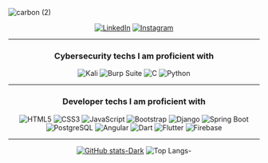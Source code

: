 ![carbon (2)](https://github.com/user-attachments/assets/59e23be0-6ad8-48ce-b3ec-6ecfbb56d0d2)
<div align="center">
  
  <a href="https://www.linkedin.com/in/jpmamededs/">![LinkedIn](https://img.shields.io/badge/linkedin-%230077B5.svg?style=for-the-badge&logo=linkedin&logoColor=white)</a>
  <a href="https://www.instagram.com/jpmamededs/">![Instagram](https://img.shields.io/badge/Instagram-%23E4405F.svg?style=for-the-badge&logo=Instagram&logoColor=white)</a>

</div>

---

<div align="center">

### Cybersecurity techs I am proficient with

![Kali](https://img.shields.io/badge/Kali-268BEE?style=for-the-badge&logo=kalilinux&logoColor=white)
![Burp Suite](https://img.shields.io/badge/Burp%20Suite-FF6633.svg?style=for-the-badge&logo=Burp-Suite&logoColor=white)
![C](https://img.shields.io/badge/C-A8B9CC.svg?style=for-the-badge&logo=C&logoColor=black)
![Python](https://img.shields.io/badge/python-3670A0?style=for-the-badge&logo=python&logoColor=ffdd54)

</div>

---

<div align="center">

  ### Developer techs I am proficient with

  ![HTML5](https://img.shields.io/badge/html5-%23E34F26.svg?style=for-the-badge&logo=html5&logoColor=white)
  ![CSS3](https://img.shields.io/badge/css3-%231572B6.svg?style=for-the-badge&logo=css3&logoColor=white)
  ![JavaScript](https://img.shields.io/badge/javascript-%23323330.svg?style=for-the-badge&logo=javascript&logoColor=%23F7DF1E)
  ![Bootstrap](https://img.shields.io/badge/Bootstrap-7952B3?style=for-the-badge&logo=bootstrap&logoColor=white)
  ![Django](https://img.shields.io/badge/Django-092E20?style=for-the-badge&logo=django&logoColor=white)
  ![Spring Boot](https://img.shields.io/badge/Spring%20Boot-6DB33F?style=for-the-badge&logo=springboot&logoColor=white)
  ![PostgreSQL](https://img.shields.io/badge/PostgreSQL-316192?style=for-the-badge&logo=postgresql&logoColor=white)
  ![Angular](https://img.shields.io/badge/Angular-DD0031?style=for-the-badge&logo=angular&logoColor=white)
  ![Dart](https://img.shields.io/badge/Dart-0175C2?style=for-the-badge&logo=dart&logoColor=white)
  ![Flutter](https://img.shields.io/badge/Flutter-02569B?style=for-the-badge&logo=flutter&logoColor=white)
  ![Firebase](https://img.shields.io/badge/Firebase-FFCA28?style=for-the-badge&logo=firebase&logoColor=white)
  
</div>

---

<div align="center">
  
[![GitHub stats-Dark](https://github-readme-stats.vercel.app/api?username=jpmamededs&show_icons=true&theme=dark#gh-dark-mode-only)](https://github.com/jpmamededs/github-readme-stats#gh-dark-mode-only)
![Top Langs-](https://github-readme-stats.vercel.app/api/top-langs/?username=jpmamededs&layout=compact&theme=dark#gh-dark-mode-only)

</div>
